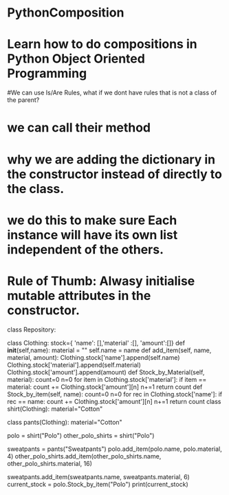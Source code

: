 # PythonComposition
# Learn how to do compositions in Python Object Oriented Programming
#We can use Is/Are Rules, what if we dont have rules that is not a class of the parent? 
# we can call their method 
#  why we are adding the dictionary in the constructor instead of directly to the class.
#  we do this to make sure Each instance will have its own list independent of the others. 
# Rule of Thumb: Alwasy initialise mutable attributes in the constructor. 

class Repository: 

class Clothing:
   stock={ 'name': [],'material' :[], 'amount':[]}
   def __init__(self,name):
     material = ""
     self.name = name
   def add_item(self, name, material, amount):
     Clothing.stock['name'].append(self.name)
     Clothing.stock['material'].append(self.material)
     Clothing.stock['amount'].append(amount)
   def Stock_by_Material(self, material):
     count=0
     n=0
     for item in Clothing.stock['material']:
       if item == material:
         count += Clothing.stock['amount'][n]
         n+=1
     return count
   def Stock_by_item(self, name):
     count=0
     n=0
     for rec in Clothing.stock['name']:
       if rec == name:
         count += Clothing.stock['amount'][n]
         n+=1
     return count
     class shirt(Clothing):
   material="Cotton"

class pants(Clothing):
   material="Cotton"

polo = shirt("Polo")
other_polo_shirts = shirt("Polo")

sweatpants = pants("Sweatpants")
polo.add_item(polo.name, polo.material, 4)
other_polo_shirts.add_item(other_polo_shirts.name, other_polo_shirts.material, 16)

sweatpants.add_item(sweatpants.name, sweatpants.material, 6)
current_stock = polo.Stock_by_item("Polo")
print(current_stock)

